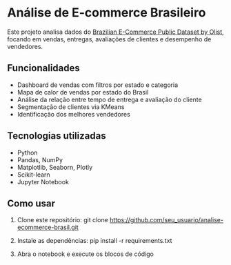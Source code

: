 # Análise de E-commerce Brasileiro

Este projeto analisa dados do [Brazilian E-Commerce Public Dataset by Olist](https://www.kaggle.com/olistbr/brazilian-ecommerce), focando em vendas, entregas, avaliações de clientes e desempenho de vendedores.

## Funcionalidades

- Dashboard de vendas com filtros por estado e categoria
- Mapa de calor de vendas por estado do Brasil
- Análise da relação entre tempo de entrega e avaliação do cliente
- Segmentação de clientes via KMeans
- Identificação dos melhores vendedores

## Tecnologias utilizadas

- Python
- Pandas, NumPy
- Matplotlib, Seaborn, Plotly
- Scikit-learn
- Jupyter Notebook

## Como usar

1. Clone este repositório:
git clone https://github.com/seu_usuario/analise-ecommerce-brasil.git

2. Instale as dependências:
pip install -r requirements.txt

3. Abra o notebook e execute os blocos de código
